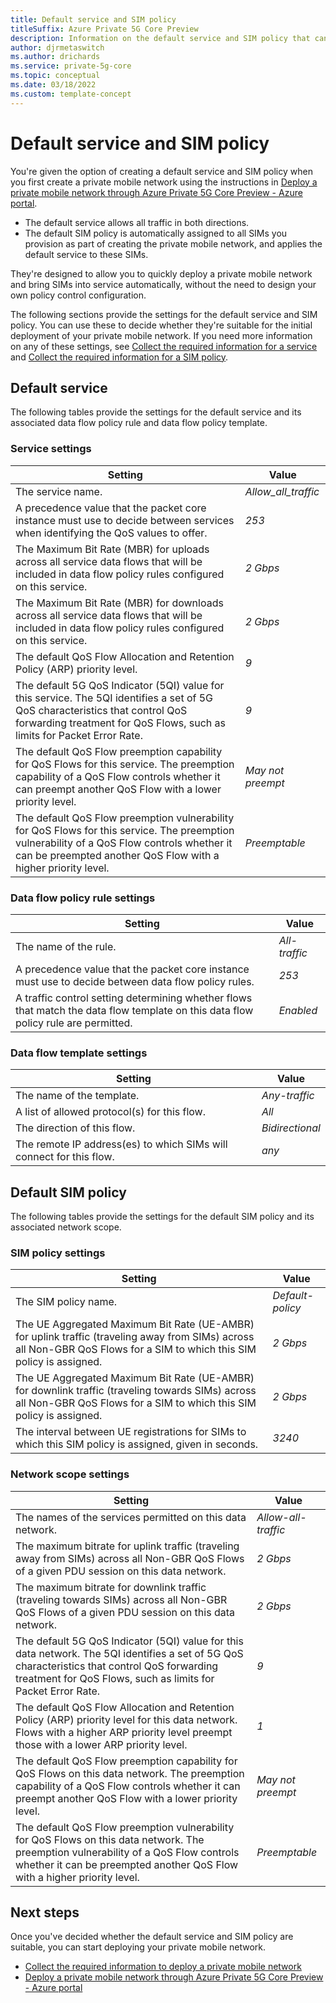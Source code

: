 ```yaml
---
title: Default service and SIM policy
titleSuffix: Azure Private 5G Core Preview
description: Information on the default service and SIM policy that can be created as part of deploying a private mobile network.
author: djrmetaswitch
ms.author: drichards
ms.service: private-5g-core
ms.topic: conceptual
ms.date: 03/18/2022
ms.custom: template-concept
---
```


# Default service and SIM policy

You're given the option of creating a default service and SIM policy when you first create a private mobile network using the instructions in [Deploy a private mobile network through Azure Private 5G Core Preview - Azure portal](how-to-guide-deploy-a-private-mobile-network-azure-portal.md). 

- The default service allows all traffic in both directions. 
- The default SIM policy is automatically assigned to all SIMs you provision as part of creating the private mobile network, and applies the default service to these SIMs. 

They're designed to allow you to quickly deploy a private mobile network and bring SIMs into service automatically, without the need to design your own policy control configuration. 

The following sections provide the settings for the default service and SIM policy. You can use these to decide whether they're suitable for the initial deployment of your private mobile network. If you need more information on any of these settings, see [Collect the required information for a service](collect-required-information-for-service.md) and [Collect the required information for a SIM policy](collect-required-information-for-sim-policy.md).

## Default service

The following tables provide the settings for the default service and its associated data flow policy rule and data flow policy template.

### Service settings

|Setting  |Value  |
|---------|---------|
|The service name.      |*Allow_all_traffic*         |
|A precedence value that the packet core instance must use to decide between services when identifying the QoS values to offer.|*253*         |
|The Maximum Bit Rate (MBR) for uploads across all service data flows that will be included in data flow policy rules configured on this service.|*2 Gbps*         |
|The Maximum Bit Rate (MBR) for downloads across all service data flows that will be included in data flow policy rules configured on this service.     |*2 Gbps*         |
|The default QoS Flow Allocation and Retention Policy (ARP) priority level.| *9*        |
|The default 5G QoS Indicator (5QI) value for this service. The 5QI identifies a set of 5G QoS characteristics that control QoS forwarding treatment for QoS Flows, such as limits for Packet Error Rate.     | *9*        |
|The default QoS Flow preemption capability for QoS Flows for this service. The preemption capability of a QoS Flow controls whether it can preempt another QoS Flow with a lower priority level.     |*May not preempt*         |
|The default QoS Flow preemption vulnerability for QoS Flows for this service. The preemption vulnerability of a QoS Flow controls whether it can be preempted another QoS Flow with a higher priority level.     |*Preemptable*         |

### Data flow policy rule settings

|Setting  |Value  |
|---------|---------|
|The name of the rule.     | *All-traffic*        |
|A precedence value that the packet core instance must use to decide between data flow policy rules.     | *253*        |
|A traffic control setting determining whether flows that match the data flow template on this data flow policy rule are permitted.     | *Enabled*        |

### Data flow template settings

|Setting  |Value  |
|---------|---------|
|The name of the template.     | *Any-traffic*        |
|A list of allowed protocol(s) for this flow.     | *All*        |
|The direction of this flow.     | *Bidirectional*        |
|The remote IP address(es) to which SIMs will connect for this flow.     | *any*        |

## Default SIM policy

The following tables provide the settings for the default SIM policy and its associated network scope.

### SIM policy settings

|Setting  |Value  |
|---------|---------|
|The SIM policy name.     | *Default-policy*        |
|The UE Aggregated Maximum Bit Rate (UE-AMBR) for uplink traffic (traveling away from SIMs) across all Non-GBR QoS Flows for a SIM to which this SIM policy is assigned.     | *2 Gbps*        |
|The UE Aggregated Maximum Bit Rate (UE-AMBR) for downlink traffic (traveling towards SIMs) across all Non-GBR QoS Flows for a SIM to which this SIM policy is assigned.     | *2 Gbps*        |
|The interval between UE registrations for SIMs to which this SIM policy is assigned, given in seconds.     | *3240*        |

### Network scope settings

|Setting  |Value  |
|---------|---------|
|The names of the services permitted on this data network.      | *Allow-all-traffic*        |
|The maximum bitrate for uplink traffic (traveling away from SIMs) across all Non-GBR QoS Flows of a given PDU session on this data network.      | *2 Gbps*        |
|The maximum bitrate for downlink traffic (traveling towards SIMs) across all Non-GBR QoS Flows of a given PDU session on this data network.     | *2 Gbps*        |
|The default 5G QoS Indicator (5QI) value for this data network. The 5QI identifies a set of 5G QoS characteristics that control QoS forwarding treatment for QoS Flows, such as limits for Packet Error Rate.     | *9*        |
|The default QoS Flow Allocation and Retention Policy (ARP) priority level for this data network. Flows with a higher ARP priority level preempt those with a lower ARP priority level.      | *1*        |
|The default QoS Flow preemption capability for QoS Flows on this data network. The preemption capability of a QoS Flow controls whether it can preempt another QoS Flow with a lower priority level.     | *May not preempt*        |
|The default QoS Flow preemption vulnerability for QoS Flows on this data network. The preemption vulnerability of a QoS Flow controls whether it can be preempted another QoS Flow with a higher priority level.     | *Preemptable*        |

## Next steps

Once you've decided whether the default service and SIM policy are suitable, you can start deploying your private mobile network. 

- [Collect the required information to deploy a private mobile network](collect-required-information-for-private-mobile-network.md)
- [Deploy a private mobile network through Azure Private 5G Core Preview - Azure portal](how-to-guide-deploy-a-private-mobile-network-azure-portal.md)